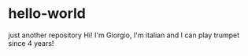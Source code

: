 # hello-world
just another repository
Hi! I'm Giorgio, I'm italian and I can play trumpet since 4 years!
